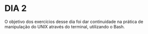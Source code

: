 # DIA 2

O objetivo dos exercícios desse dia foi dar continuidade na prática de manipulação do UNIX através do terminal, utilizando o Bash.